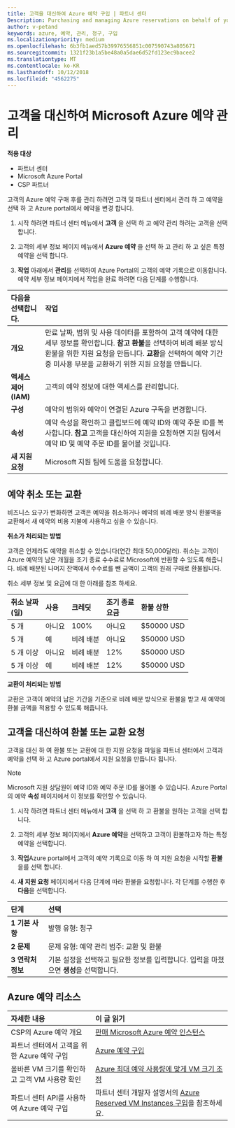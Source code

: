 ```yaml
---
title: 고객을 대신하여 Azure 예약 구입 | 파트너 센터
Description: Purchasing and managing Azure reservations on behalf of your customers.
author: v-petand
keywords: azure, 예약, 관리, 청구, 구입
ms.localizationpriority: medium
ms.openlocfilehash: 6b3fb1aed57b39976556851c007590743a805671
ms.sourcegitcommit: 1321f23b1a5be48a0a5dae6d52fd123ec9bacee2
ms.translationtype: MT
ms.contentlocale: ko-KR
ms.lasthandoff: 10/12/2018
ms.locfileid: "4562275"
---
```

# <a name="manage-microsoft-azure-reservations-on-behalf-of-your-customers"></a>고객을 대신하여 Microsoft Azure 예약 관리

**적용 대상**

-  파트너 센터
-  Microsoft Azure Portal
-  CSP 파트너

고객의 Azure 예약 구매 후를 관리 하려면 고객 및 파트너 센터에서 관리 하 고 예약을 선택 하 고 Azure portal에서 예약을 변경 합니다. 

1. 시작 하려면 파트너 센터 메뉴에서 **고객** 을 선택 하 고 예약 관리 하려는 고객을 선택 합니다. 

2. 고객의 세부 정보 페이지 메뉴에서 **Azure 예약** 을 선택 하 고 관리 하 고 싶은 특정 예약을 선택 합니다.  

3. **작업** 아래에서 **관리**를 선택하여 Azure Portal의 고객의 예약 기록으로 이동합니다. 예약 세부 정보 페이지에서 작업을 완료 하려면 다음 단계를 수행합니다.  

| **다음을 선택합니다.**   | **작업**    |
|:-----------------------------|:-----------------|
| **개요**   | 만료 날짜, 범위 및 사용 데이터를 포함하여 고객 예약에 대한 세부 정보를 확인합니다. **참고** **환불**을 선택하여 비례 배분 방식 환불을 위한 지원 요청을 만듭니다. **교환**을 선택하여 예약 기간 중 미사용 부분을 교환하기 위한 지원 요청을 만듭니다.  
| **액세스 제어(IAM)**   | 고객의 예약 정보에 대한 액세스를 관리합니다.|
| **구성**   | 예약의 범위와 예약이 연결된 Azure 구독을 변경합니다.    |
| **속성**   | 예약 속성을 확인하고 클립보드에 예약 ID와 예약 주문 ID를 복사합니다. **참고** 고객을 대신하여 지원을 요청하면 지원 팀에서 예약 ID 및 예약 주문 ID를 물어볼 것입니다.    |
| **새 지원 요청**    | Microsoft 지원 팀에 도움을 요청합니다.   |
 
## <a name="cancel-or-exchange-a-reservation"></a>예약 취소 또는 교환 
비즈니스 요구가 변화하면 고객은 예약을 취소하거나 예약의 비례 배분 방식 환불액을 교환해서 새 예약의 비용 지불에 사용하고 싶을 수 있습니다. 

**취소가 처리되는 방법**

고객은 언제라도 예약을 취소할 수 있습니다(연간 최대 50,000달러). 취소는 고객이 Azure 예약의 남은 개월을 조기 종료 수수료로 Microsoft에 반환할 수 있도록 해줍니다. 비례 배분된 나머지 잔액에서 수수료를 뺀 금액이 고객의 원래 구매로 환불됩니다. 

취소 세부 정보 및 요금에 대 한 아래를 참조 하세요.

|**취소 날짜**<br> (일)   |**사용**    |**크레딧**  |**조기 종료**<br> 요금    |**환불 상한** | 
|:----------------------------------|:------------|:-----------|:--------------------------------|:--------------|
|5 개                       | 아니요          | 100%       | 아니요                              | $50000 USD   |
|5 개                       | 예         | 비례 배분  | 아니요                              | $50000 USD   |
|5 개 이상                        | 아니요          | 비례 배분  | 12%                             | $50000 USD   |
|5 개 이상                        | 예         | 비례 배분  | 12%                             | $50000 USD   |


**교환이 처리되는 방법** 

교환은 고객이 예약의 남은 기간을 기준으로 비례 배분 방식으로 환불을 받고 새 예약에 환불 금액을 적용할 수 있도록 해줍니다.   

## <a name="request-a-refund-or-exchange-on-behalf-of-a-customer"></a>고객을 대신하여 환불 또는 교환 요청 

고객을 대신 하 여 환불 또는 교환에 대 한 지원 요청을 파일을 파트너 센터에서 고객과 예약을 선택 하 고 Azure portal에서 지원 요청을 만듭니다 됩니다. 

>[!NOTE]
>Microsoft 지원 상담원이 예약 ID와 예약 주문 ID를 물어볼 수 있습니다. Azure Portal의 예약 **속성** 페이지에서 이 정보를 확인할 수 있습니다. 

1. 시작 하려면 파트너 센터 메뉴에서 **고객** 을 선택 하 고 환불을 원하는 고객을 선택 합니다. 

2. 고객의 세부 정보 페이지에서 **Azure 예약**을 선택하고 고객이 환불하고자 하는 특정 예약을 선택합니다.  

3. **작업**Azure portal에서 고객의 예약 기록으로 이동 하 여 지원 요청을 시작할 **환불** 을를 선택 합니다.  

4. **새 지원 요청** 페이지에서 다음 단계에 따라 환불을 요청합니다. 각 단계를 수행한 후 **다음**을 선택합니다. 

|**단계**   |**선택**    |
|:-----------------------------|:-----------------|
|**1 기본 사항**   |발행 유형: 청구  |
|**2 문제**   |문제 유형: 예약 관리 범주: 교환 및 환불 |
|**3 연락처 정보**   |기본 설정을 선택하고 필요한 정보를 입력합니다. 입력을 마쳤으면 **생성**을 선택합니다.   |

## <a name="azure-reservations-resources"></a>Azure 예약 리소스
|**자세한 내용**   |**이 글 읽기**    |
|:-----------------------------|:-----------------|
|CSP의 Azure 예약 개요  | [판매 Microsoft Azure 예약 인스턴스](azure-reservations.md) |
|파트너 센터에서 고객을 위한 Azure 예약 구입   |[Azure 예약 구입](azure-reservations-buying.md) |
|올바른 VM 크기를 확인하고 고객 VM 사용량 확인   |[Azure 최대 예약 사용량에 맞게 VM 크기 조정](azure-usage.md)   |
|파트너 센터 API를 사용하여 Azure 예약 구입 | 파트너 센터 개발자 설명서의 [Azure Reserved VM Instances 구입](https://docs.microsoft.com/partner-center/develop/purchase-azure-reservations)을 참조하세요.

